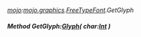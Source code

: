 _[mojo](../../modules/mojo/mojo-module.md):[mojo.graphics](../../modules/mojo/mojo-graphics.md).[FreeTypeFont](../../modules/mojo/mojo-graphics-freetypefont.md).GetGlyph_
##### Method GetGlyph:[Glyph](../../modules/mojo/mojo-graphics-glyph.md)( char:[Int](../../modules/wonkey/wonkey-types-int.md) )
